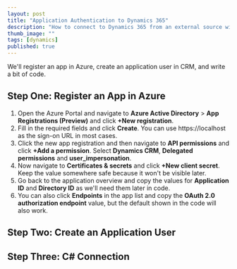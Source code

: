 ```yaml
---
layout: post
title: "Application Authentication to Dynamics 365"
description: "How to connect to Dynamics 365 from an external source without using a username and password."
thumb_image: ""
tags: [dynamics]
published: true
---
```

We'll register an app in Azure, create an application user in CRM, and write a bit of code.

## Step One: Register an App in Azure
1. Open the Azure Portal and navigate to **Azure Active Directory** > **App Registrations (Preview)** and click **+New registration**.
2. Fill in the required fields and click **Create**. You can use https://localhost as the sign-on URL in most cases.
3. Click the new app registration and then navigate to **API permissions** and click **+Add a permission**. Select **Dynamics CRM**, **Delegated permissions** and **user_impersonation**.
4. Now navigate to **Certificates & secrets** and click **+New client secret**. Keep the value somewhere safe because it won't be visible later.
5. Go back to the application overview and copy the values for **Application ID** and **Directory ID** as we'll need them later in code.
6. You can also click **Endpoints** in the app list and copy the **OAuth 2.0 authorization endpoint** value, but the default shown in the code will also work.

## Step Two: Create an Application User

## Step Three: C# Connection
